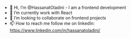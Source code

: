- 👋 Hi, I’m @HassanatOladini - I am a frontend development
- 🌱 I’m currently work with React
- 💞️ I’m looking to collaborate on frontend projects
- 📫 How to reach me
      follow me on linkedIn: https://www.linkedin.com/in/hassanatoladini/

<!---
HassanatOladini/HassanatOladini is a ✨ special ✨ repository because its `README.md` (this file) appears on your GitHub profile.
You can click the Preview link to take a look at your changes.
--->
